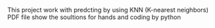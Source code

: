 This project work with predcting by using KNN (K-nearest neighbors) <br>
PDF file show the soultions for hands and coding by python <br>
